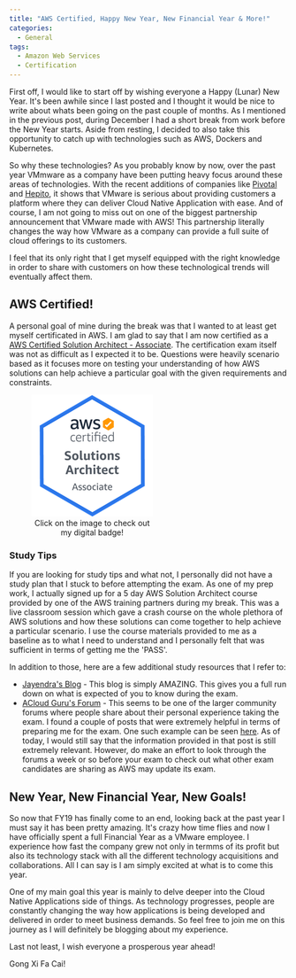```yaml
---
title: "AWS Certified, Happy New Year, New Financial Year & More!"
categories: 
  - General
tags:
  - Amazon Web Services
  - Certification
---
```


First off, I would like to start off by wishing everyone a Happy (Lunar) New Year. It's been awhile since I last posted and I thought it would be nice to write about whats been going on the past couple of months. As I mentioned in the previous post, during December I had a short break from work before the New Year starts. Aside from resting, I decided to also take this opportunity to catch up with technologies such as AWS, Dockers and Kubernetes. 

So why these technologies? As you probably know by now, over the past year VMmware as a company have been putting heavy focus around these areas of technologies. With the recent additions of companies like [Pivotal](https://pivotal.io/) and [Hepito](https://heptio.com/), it shows that VMware is serious about providing customers a platform where they can deliver Cloud Native Application with ease. And of course, I am not going to miss out on one of the biggest partnership announcement that VMware made with AWS! This partnership literally changes the way how VMware as a company can provide a full suite of cloud offerings to its customers. 

I feel that its only right that I get myself equipped with the right knowledge in order to share with customers on how these technological trends will eventually affect them.

## AWS Certified!

A personal goal of mine during the break was that I wanted to at least get myself certificated in AWS. I am glad to say that I am now certified as a [AWS Certified Solution Architect - Associate](https://aws.amazon.com/certification/certified-solutions-architect-associate/). The certification exam itself was not as difficult as I expected it to be. Questions were heavily scenario based as it focuses more on testing your understanding of how AWS solutions can help achieve a particular goal with the given requirements and constraints.

<figure style="width: 220px" class="align-center">
  <a href="https://www.certmetrics.com/amazon/public/badge.aspx?i=1&t=c&d=2019-02-08&ci=AWS00744388"><img src="/assets/images/aws-certified.png" alt="AWS SA Badge"></a>
  <figcaption style="text-align: center;">Click on the image to check out my digital badge!</figcaption>
</figure> 

### Study Tips

If you are looking for study tips and what not, I personally did not have a study plan that I stuck to before attempting the exam. As one of my prep work, I actually signed up for a 5 day AWS Solution Architect course provided by one of the AWS training partners during my break. This was a live classroom session which gave a crash course on the whole plethora of AWS solutions and how these solutions can come together to help achieve a particular scenario. I use the course materials provided to me as a baseline as to what I need to understand and I personally felt that was sufficient in terms of getting me the 'PASS'.

In addition to those, here are a few additional study resources that I refer to: 
- [Jayendra's Blog](http://jayendrapatil.com/) - This blog is simply AMAZING. This gives you a full run down on what is expected of you to know during the exam.
- [ACloud Guru's Forum](https://acloud.guru/forums/aws-certified-solutions-architect-associate/recent?p=1) - This seems to be one of the larger community forums where people share about their personal experience taking the exam. I found a couple of posts that were extremely helpful in terms of preparing me for the exam. One such example can be seen [here](https://acloud.guru/forums/aws-certified-solutions-architect-associate/discussion/-LUUMRYlJGcw4RGLTXw9/passed_sa_associate_exam_with). As of today, I would still say that the information provided in that post is still extremely relevant. However, do make an effort to look through the forums a week or so before your exam to check out what other exam candidates are sharing as AWS may update its exam.

## New Year, New Financial Year, New Goals!

So now that FY19 has finally come to an end, looking back at the past year I must say it has been pretty amazing. It's crazy how time flies and now I have officially spent a full Financial Year as a VMware employee. I experience how fast the company grew not only in termms of its profit but also its technology stack with all the different technology acquisitions and collaborations. All I can say is I am simply excited at what is to come this year. 

One of my main goal this year is mainly to delve deeper into the Cloud Native Applications side of things. As technology progresses, people are constantly changing the way how applications is being developed and delivered in order to meet business demands. So feel free to join me on this journey as I will definitely be blogging about my experience.

Last not least, I wish everyone a prosperous year ahead!

Gong Xi Fa Cai!

